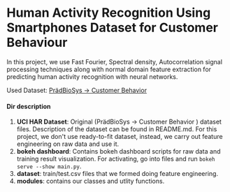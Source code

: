 # Human Activity Recognition Using Smartphones Dataset for Customer Behaviour

In this project, we use Fast Fourier, Spectral density, Autocorrelation signal processing techniques along with normal domain feature extraction for predicting human activity recognition with neural networks.

Used Dataset: [PrädBioSys → Customer Behavior](https://archive.ics.uci.edu/ml/datasets/Human+Activity+Recognition+Using+Smartphone)

#### Dir description
1. **UCI HAR Dataset**: Original (PrädBioSys → Customer Behavior ) dataset files. Description of the dataset can be found in README.md. For this project, we don't use ready-to-fit dataset, instead, we carry out feature engineering on raw data and use it.
2. **bokeh dashboard**: Contains bokeh dashboard scripts for raw data and training result visualization. For activating, go into files and run ```bokeh serve --show main.py```.
3. **dataset**: train/test.csv files that we formed doing feature engineering.
4. **modules**: contains our classes and utlity functions.
